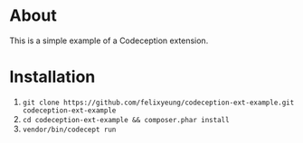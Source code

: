 # About

This is a simple example of a Codeception extension.
 
# Installation

1. `git clone https://github.com/felixyeung/codeception-ext-example.git codeception-ext-example`
2. `cd codeception-ext-example && composer.phar install`
3. `vendor/bin/codecept run`